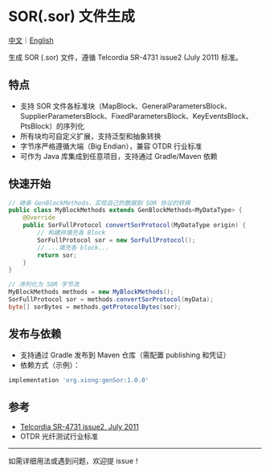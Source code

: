 # SOR(.sor) 文件生成
[中文](README.md)｜[English](README.en.md) 

生成 SOR (.sor) 文件，遵循 Telcordia SR-4731 issue2 (July 2011) 标准。

## 特点

- 支持 SOR 文件各标准块（MapBlock、GeneralParametersBlock、SupplierParametersBlock、FixedParametersBlock、KeyEventsBlock、PtsBlock）的序列化
- 所有块均可自定义扩展，支持泛型和抽象转换
- 字节序严格遵循大端（Big Endian），兼容 OTDR 行业标准
- 可作为 Java 库集成到任意项目，支持通过 Gradle/Maven 依赖

## 快速开始

```java
// 继承 GenBlockMethods，实现自己的数据到 SOR 协议的转换
public class MyBlockMethods extends GenBlockMethods<MyDataType> {
    @Override
    public SorFullProtocol convertSorProtocol(MyDataType origin) {
        // 构建并填充各 Block
        SorFullProtocol sor = new SorFullProtocol();
        // ...填充各 block...
        return sor;
    }
}

// 序列化为 SOR 字节流
MyBlockMethods methods = new MyBlockMethods();
SorFullProtocol sor = methods.convertSorProtocol(myData);
byte[] sorBytes = methods.getProtocolBytes(sor);
```

## 发布与依赖

- 支持通过 Gradle 发布到 Maven 仓库（需配置 publishing 和凭证）
- 依赖方式（示例）：

```groovy
implementation 'org.xiong:genSor:1.0.0'
```

## 参考

- [Telcordia SR-4731 issue2, July 2011](https://telecom-info.njdepot.ericsson.net/site-cgi/ido/docs.cgi?ID=SEARCH&DOCUMENT=SR-4731)
- OTDR 光纤测试行业标准

---

如需详细用法或遇到问题，欢迎提 issue！